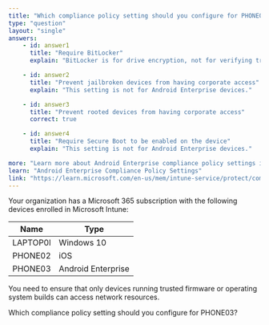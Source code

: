```yaml
---
title: "Which compliance policy setting should you configure for PHONE03?"
type: "question"
layout: "single"
answers:
    - id: answer1
      title: "Require BitLocker"
      explain: "BitLocker is for drive encryption, not for verifying trusted firmware or OS builds."

    - id: answer2
      title: "Prevent jailbroken devices from having corporate access"
      explain: "This setting is not for Android Enterprise devices."

    - id: answer3
      title: "Prevent rooted devices from having corporate access"
      correct: true

    - id: answer4
      title: "Require Secure Boot to be enabled on the device"
      explain: "This setting is not for Android Enterprise devices."

more: "Learn more about Android Enterprise compliance policy settings in Microsoft Intune."
learn: "Android Enterprise Compliance Policy Settings"
link: "https://learn.microsoft.com/en-us/mem/intune-service/protect/compliance-policy-create-android-for-work"
---
```

Your organization has a Microsoft 365 subscription with the following devices enrolled in Microsoft Intune:

| Name      | Type               |
|-----------|--------------------|
| LAPTOP0l  | Windows 10         |
| PHONE02  | iOS                |
| PHONE03  | Android Enterprise |

You need to ensure that only devices running trusted firmware or operating system builds can access network resources.

Which compliance policy setting should you configure for PHONE03?
